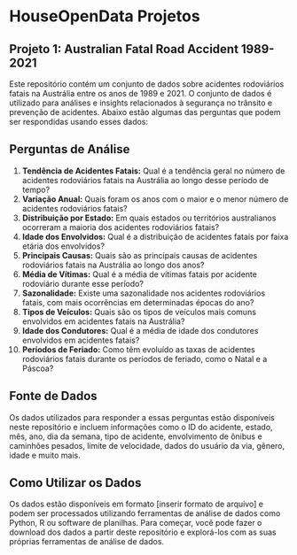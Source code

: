 # HouseOpenData Projetos 

## Projeto 1: Australian Fatal Road Accident 1989-2021

Este repositório contém um conjunto de dados sobre acidentes rodoviários fatais na Austrália entre os anos de 1989 e 2021. O conjunto de dados é utilizado para análises e insights relacionados à segurança no trânsito e prevenção de acidentes. Abaixo estão algumas das perguntas que podem ser respondidas usando esses dados:

## Perguntas de Análise

1. **Tendência de Acidentes Fatais:** Qual é a tendência geral no número de acidentes rodoviários fatais na Austrália ao longo desse período de tempo?
2. **Variação Anual:** Quais foram os anos com o maior e o menor número de acidentes rodoviários fatais?
3. **Distribuição por Estado:** Em quais estados ou territórios australianos ocorreram a maioria dos acidentes rodoviários fatais?
4. **Idade dos Envolvidos:** Qual é a distribuição de acidentes fatais por faixa etária dos envolvidos?
5. **Principais Causas:** Quais são as principais causas de acidentes rodoviários fatais na Austrália ao longo dos anos?
6. **Média de Vítimas:** Qual é a média de vítimas fatais por acidente rodoviário durante esse período?
7. **Sazonalidade:** Existe uma sazonalidade nos acidentes rodoviários fatais, com mais ocorrências em determinadas épocas do ano?
8. **Tipos de Veículos:** Quais são os tipos de veículos mais comuns envolvidos em acidentes fatais na Austrália?
9. **Idade dos Condutores:** Qual é a média de idade dos condutores envolvidos em acidentes fatais?
10. **Períodos de Feriado:** Como têm evoluído as taxas de acidentes rodoviários fatais durante os períodos de feriado, como o Natal e a Páscoa?

## Fonte de Dados
Os dados utilizados para responder a essas perguntas estão disponíveis neste repositório e incluem informações como o ID do acidente, estado, mês, ano, dia da semana, tipo de acidente, envolvimento de ônibus e caminhões pesados, limite de velocidade, dados do usuário da via, gênero, idade e muito mais.

## Como Utilizar os Dados
Os dados estão disponíveis em formato [inserir formato de arquivo] e podem ser processados utilizando ferramentas de análise de dados como Python, R ou software de planilhas. Para começar, você pode fazer o download dos dados a partir deste repositório e explorá-los com as suas próprias ferramentas de análise de dados.
